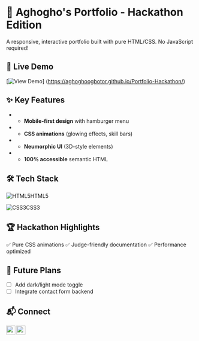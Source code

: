 # 🌟 Aghogho's Portfolio - Hackathon Edition 
A responsive, interactive portfolio built with pure HTML/CSS. No JavaScript required! 

## 🚀 Live Demo 
[![View Demo](https://img.shields.io/badge/View-Live_Demo-green)]
(https://aghoghoogbotor.github.io/Portfolio-Hackathon/) 

## ✨ Key Features 
- - **Mobile-first design** with hamburger menu
- - **CSS animations** (glowing effects, skill bars)
- - **Neumorphic UI** (3D-style elements)
- - **100% accessible** semantic HTML
    
## 🛠 Tech Stack 
<p align="left"> 
  <p><img src="https://img.shields.io/badge/HTML5-E34F26?logo=html5&logoColor=white" alt="HTML5">HTML5 </p> 
  <P><img src="https://img.shields.io/badge/CSS3-1572B6?logo=css3&logoColor=white" alt="CSS3">CSS3</p> 
</p> 


## 🏆 Hackathon Highlights 
✅ Pure CSS animations 
✅ Judge-friendly documentation 
✅ Performance optimized 

## 🔮 Future Plans 
- [ ] Add dark/light mode toggle
- [ ] Integrate contact form backend

## 📬 Connect 
<a href="https://www.linkedin.com/in/aghogho-ogbotor-a5a62b224?utm_source=share&utm_campaign=share_via&utm_content=profile&utm_medium=ios_app"> 
  <img align="left" width="24px" src="https://cdn-icons-png.flaticon.com/512/733/733561.png" > 
</a> 
<a href="https://twitter.com/sylvi_bae?s=21"> 
  <img align="left" width="24px" src="https://cdn-icons-png.flaticon.com/512/733/733579.png"> 
</a> 
  
